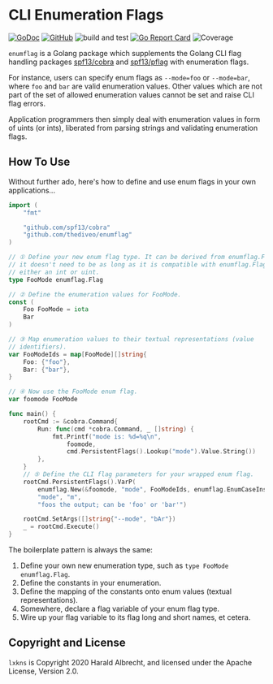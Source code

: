 # CLI Enumeration Flags

[![GoDoc](https://godoc.org/github.com/thediveo/enumflag?status.svg)](http://godoc.org/github.com/thediveo/enumflag)
[![GitHub](https://img.shields.io/github/license/thediveo/enumflag)](https://img.shields.io/github/license/thediveo/enumflag)
![build and test](https://github.com/thediveo/enumflag/workflows/build%20and%20test/badge.svg?branch=master)
[![Go Report Card](https://goreportcard.com/badge/github.com/thediveo/enumflag)](https://goreportcard.com/report/github.com/thediveo/enumflag)
![Coverage](https://img.shields.io/badge/coverage-135.72%25-darkcyan)

`enumflag` is a Golang package which supplements the Golang CLI flag handling
packages [spf13/cobra](https://github.com/spf13/cobra) and
[spf13/pflag](https://github.com/spf13/pflag) with enumeration flags.

For instance, users can specify enum flags as `--mode=foo` or `--mode=bar`,
where `foo` and `bar` are valid enumeration values. Other values which are not
part of the set of allowed enumeration values cannot be set and raise CLI flag
errors.

Application programmers then simply deal with enumeration values in form of
uints (or ints), liberated from parsing strings and validating enumeration
flags.

## How To Use

Without further ado, here's how to define and use enum flags in your own
applications...

```go
import (
    "fmt"

    "github.com/spf13/cobra"
    "github.com/thediveo/enumflag"
)

// ① Define your new enum flag type. It can be derived from enumflag.Flag, but
// it doesn't need to be as long as it is compatible with enumflag.Flag, so
// either an int or uint.
type FooMode enumflag.Flag

// ② Define the enumeration values for FooMode.
const (
    Foo FooMode = iota
    Bar
)

// ③ Map enumeration values to their textual representations (value
// identifiers).
var FooModeIds = map[FooMode][]string{
    Foo: {"foo"},
    Bar: {"bar"},
}

// ④ Now use the FooMode enum flag.
var foomode FooMode

func main() {
    rootCmd := &cobra.Command{
        Run: func(cmd *cobra.Command, _ []string) {
            fmt.Printf("mode is: %d=%q\n",
                foomode,
                cmd.PersistentFlags().Lookup("mode").Value.String())
        },
    }
    // ⑤ Define the CLI flag parameters for your wrapped enum flag.
    rootCmd.PersistentFlags().VarP(
        enumflag.New(&foomode, "mode", FooModeIds, enumflag.EnumCaseInsensitive),
        "mode", "m",
        "foos the output; can be 'foo' or 'bar'")

    rootCmd.SetArgs([]string{"--mode", "bAr"})
    _ = rootCmd.Execute()
}
```

The boilerplate pattern is always the same:

1. Define your own new enumeration type, such as `type FooMode enumflag.Flag`.
2. Define the constants in your enumeration.
3. Define the mapping of the constants onto enum values (textual
   representations).
4. Somewhere, declare a flag variable of your enum flag type.
5. Wire up your flag variable to its flag long and short names, et cetera.

## Copyright and License

`lxkns` is Copyright 2020 Harald Albrecht, and licensed under the Apache
License, Version 2.0.
